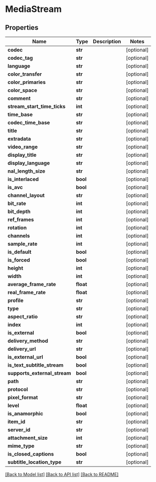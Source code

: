# MediaStream

## Properties
Name | Type | Description | Notes
------------ | ------------- | ------------- | -------------
**codec** | **str** |  | [optional] 
**codec_tag** | **str** |  | [optional] 
**language** | **str** |  | [optional] 
**color_transfer** | **str** |  | [optional] 
**color_primaries** | **str** |  | [optional] 
**color_space** | **str** |  | [optional] 
**comment** | **str** |  | [optional] 
**stream_start_time_ticks** | **int** |  | [optional] 
**time_base** | **str** |  | [optional] 
**codec_time_base** | **str** |  | [optional] 
**title** | **str** |  | [optional] 
**extradata** | **str** |  | [optional] 
**video_range** | **str** |  | [optional] 
**display_title** | **str** |  | [optional] 
**display_language** | **str** |  | [optional] 
**nal_length_size** | **str** |  | [optional] 
**is_interlaced** | **bool** |  | [optional] 
**is_avc** | **bool** |  | [optional] 
**channel_layout** | **str** |  | [optional] 
**bit_rate** | **int** |  | [optional] 
**bit_depth** | **int** |  | [optional] 
**ref_frames** | **int** |  | [optional] 
**rotation** | **int** |  | [optional] 
**channels** | **int** |  | [optional] 
**sample_rate** | **int** |  | [optional] 
**is_default** | **bool** |  | [optional] 
**is_forced** | **bool** |  | [optional] 
**height** | **int** |  | [optional] 
**width** | **int** |  | [optional] 
**average_frame_rate** | **float** |  | [optional] 
**real_frame_rate** | **float** |  | [optional] 
**profile** | **str** |  | [optional] 
**type** | **str** |  | [optional] 
**aspect_ratio** | **str** |  | [optional] 
**index** | **int** |  | [optional] 
**is_external** | **bool** |  | [optional] 
**delivery_method** | **str** |  | [optional] 
**delivery_url** | **str** |  | [optional] 
**is_external_url** | **bool** |  | [optional] 
**is_text_subtitle_stream** | **bool** |  | [optional] 
**supports_external_stream** | **bool** |  | [optional] 
**path** | **str** |  | [optional] 
**protocol** | **str** |  | [optional] 
**pixel_format** | **str** |  | [optional] 
**level** | **float** |  | [optional] 
**is_anamorphic** | **bool** |  | [optional] 
**item_id** | **str** |  | [optional] 
**server_id** | **str** |  | [optional] 
**attachment_size** | **int** |  | [optional] 
**mime_type** | **str** |  | [optional] 
**is_closed_captions** | **bool** |  | [optional] 
**subtitle_location_type** | **str** |  | [optional] 

[[Back to Model list]](../README.md#documentation-for-models) [[Back to API list]](../README.md#documentation-for-api-endpoints) [[Back to README]](../README.md)

